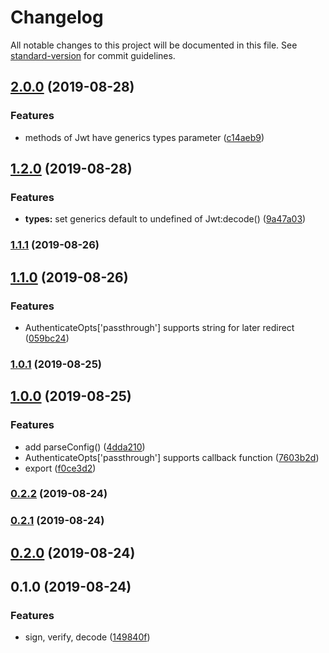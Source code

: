 # Changelog

All notable changes to this project will be documented in this file. See [standard-version](https://github.com/conventional-changelog/standard-version) for commit guidelines.

## [2.0.0](https://github.com/waitingsong/egg-jwt/compare/v1.2.0...v2.0.0) (2019-08-28)


### Features

* methods of Jwt have generics types parameter ([c14aeb9](https://github.com/waitingsong/egg-jwt/commit/c14aeb9))

## [1.2.0](https://github.com/waitingsong/egg-jwt/compare/v1.1.1...v1.2.0) (2019-08-28)


### Features

* **types:** set generics default to undefined of Jwt:decode() ([9a47a03](https://github.com/waitingsong/egg-jwt/commit/9a47a03))

### [1.1.1](https://github.com/waitingsong/egg-jwt/compare/v1.1.0...v1.1.1) (2019-08-26)

## [1.1.0](https://github.com/waitingsong/egg-jwt/compare/v1.0.1...v1.1.0) (2019-08-26)


### Features

* AuthenticateOpts['passthrough'] supports string for later redirect ([059bc24](https://github.com/waitingsong/egg-jwt/commit/059bc24))

### [1.0.1](https://github.com/waitingsong/egg-jwt/compare/v1.0.0...v1.0.1) (2019-08-25)

## [1.0.0](https://github.com/waitingsong/egg-jwt/compare/v0.2.2...v1.0.0) (2019-08-25)


### Features

* add parseConfig() ([4dda210](https://github.com/waitingsong/egg-jwt/commit/4dda210))
* AuthenticateOpts['passthrough'] supports callback function ([7603b2d](https://github.com/waitingsong/egg-jwt/commit/7603b2d))
* export ([f0ce3d2](https://github.com/waitingsong/egg-jwt/commit/f0ce3d2))

### [0.2.2](https://github.com/waitingsong/egg-jwt/compare/v0.2.1...v0.2.2) (2019-08-24)

### [0.2.1](https://github.com/waitingsong/egg-jwt/compare/v0.2.0...v0.2.1) (2019-08-24)

## [0.2.0](https://github.com/waitingsong/egg-jwt/compare/v0.1.0...v0.2.0) (2019-08-24)

## 0.1.0 (2019-08-24)


### Features

* sign, verify, decode ([149840f](https://github.com/waitingsong/egg-jwt/commit/149840f))
